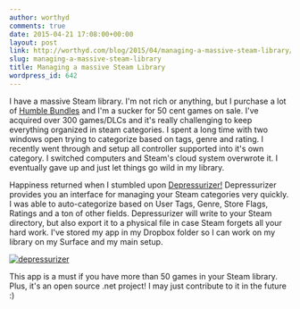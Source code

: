 ```yaml
---
author: worthyd
comments: true
date: 2015-04-21 17:08:00+00:00
layout: post
link: http://worthyd.com/blog/2015/04/managing-a-massive-steam-library/
slug: managing-a-massive-steam-library
title: Managing a massive Steam Library
wordpress_id: 642
---
```


I have a massive Steam library.  I'm not rich or anything, but I purchase a lot of [Humble Bundles](https://www.humblebundle.com/) and I'm a sucker for 50 cent games on sale.  I've acquired over 300 games/DLCs and it's really challenging to keep everything organized in steam categories.  I spent a long time with two windows open trying to categorize based on tags, genre and rating.  I recently went through and setup all controller supported into it's own category. I switched computers and Steam's cloud system overwrote it.  I eventually gave up and just let things go wild in my library.

Happiness returned when I stumbled upon [Depressurizer!](https://github.com/rallion/depressurizer)  Depressurizer provides you an interface for managing your Steam categories very quickly.  I was able to auto-categorize  based on User Tags, Genre, Store Flags, Ratings and a ton of other fields.  Depressurizer will write to your Steam directory, but also export it to a physical file in case Steam forgets all your hard work.  I've stored my app in my Dropbox folder so I can work on my library on my Surface and my main setup.  

[![depressurizer](http://blog.worthyd.com/wp-content/uploads/2015/04/depressurizer-300x219.png)](http://blog.worthyd.com/wp-content/uploads/2015/04/depressurizer.png)
 
This app is a must if you have more than 50 games in your Steam library.  Plus, it's an open source .net project!  I may just contribute to it in the future :)
